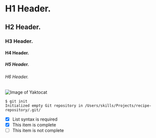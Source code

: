 # H1 Header.
## H2 Header.
### H3 Header.
#### H4 Header.
##### H5 Header.
###### H6 Header.

![Image of Yaktocat](https://octodex.github.com/images/yaktocat.png)

```
$ git init
Initialized empty Git repository in /Users/skills/Projects/recipe-repository/.git/
```

- [x] List syntax is required
- [x] This item is complete
- [ ] This item is not complete
